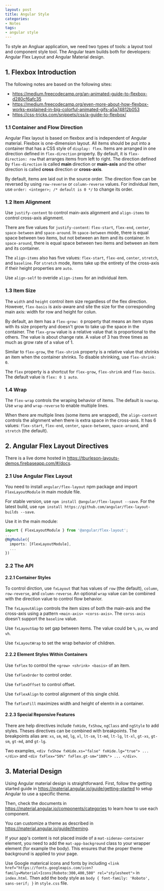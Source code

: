 ```yaml
---
layout: post
title: Angular Style
categories:
- Notes
tags:
- angular style
---
```


To style an Angluar application, we need two types of tools: a layout tool and component style tool. The Angular team builds both for developers: Angular Flex Layout and Angular Material design. 

## 1. Flexbox Introduction

The following notes are based on the following sites: 
* https://medium.freecodecamp.org/an-animated-guide-to-flexbox-d280cf6afc35
* https://medium.freecodecamp.org/even-more-about-how-flexbox-works-explained-in-big-colorful-animated-gifs-a5a74812b053
* https://css-tricks.com/snippets/css/a-guide-to-flexbox/

### 1.1 Container and Flow Direction
Angular Flex layout is based on flexbox and is independent of Angular material. Flexbox is one-dimension layout. All items should be put into a container that has a CSS style of `display: flex`. Items are arranged in one direction defined in `flex-direction` property. By default, it is `flex-direction: row` that arranges items from left to right. The direction defined by `flex-direction` is called **main** direction or **main-axis** and the other direction is called **cross** direction or **cross-axis**. 


By default, items are laid out in the source order. The direction flow can be reversed by using `row-reverse` or `column-reverse` values. For individual item, use `order: <integer>; /* default is 0 */` to change its order. 

### 1.2 Item Alignment
Use `justify-content` to control main-axis alignment and `align-items` to control cross-axis alignment. 

There are five values for `justify-content`: `flex-start`, `flex-end`, `center`, `space-between` and `space-around`.  In `space-between` mode, there is equal space between two items, but not between an item and its container. In `space-around`, there is equal space between two items and between an item and its container. 

The `align-items` also has five values: `flex-start`, `flex-end`, `center`, `stretch`, and `baseline`. For `stretch` mode, items take up the entirety of the cross-axis if their height properties are `auto`. 

Use `align-self` to overide `align-items` for an individual item. 

### 1.3 Item Size
The `width` and `height` control item size regardless of the flex direction. However, `flex-basis` is axis-aware and site the size for the corresponding main axis: width for row and height for colun. 

By default, an item has a `flex-grow: 0` property that means an item styas with its size property and doesn't grow to take up the space in the container. The `flex-grow` value is a relative value that is proportional to the others. The value is about change rate. A value of 3 has three times as much as grow rate of a value of 1. 

Similar to `flex-grow`, the `flex-shrink` property is a relative value that shrinks an item when the container shrinks. To disable shrinking, use `flex-shrink: 0`. 

The `flex` property is a shortcut for `flex-grow`, `flex-shrink` and `flex-basis`. The default value is `flex: 0 1 auto`. 

### 1.4 Wrap 

The `flex-wrap` controls the wraping  behavior of items. The default is `nowrap`. Use `wrap` and `wrap-reverse` to enable multiple lines.  

When there are multiple lines (some items are wrapped), the `align-content` controls the alignment when there is extra space in the cross-axis. It has 6 values: `flex-start`, `flex-end`, `center`, `space-between`, `space-around`, and `stretch` (the default). 

## 2. Angular Flex Layout Directives

There is a live dome hosted in https://tburleson-layouts-demos.firebaseapp.com/#/docs. 

### 2.1 Use Angular Flex Layout

You need to install `angular/flex-layout` npm package and import `FlexLayoutModule` in main module file. 

For stable version, use `npm install @angular/flex-layout --save`. For the latest build, use `npm install https://github.com/angular/flex-layout-builds --save`. 

Use it in the main module: 

```typescript
import { FlexLayoutModule } from '@angular/flex-layout';
...
@NgModule({
  imports: [FlexLayoutModule],
  ...
})
```
### 2.2 The API

#### 2.2.1 Container Styles
To control dirction, use `fxLayout` that has values of `row` (the default), `column`, `row-reverse`, and `column-reverse`. An optional `wrap` value can be combined with the direction value to control flow behavior. 

The `fxLayoutAlign` controls the item sizes of both the main-axis and the cross-axis using a pattern `<main-axis> <corss-axis>`. The `corss-axis` doesn't support the `baseline` value. 

Use `fxLayoutGap` to set gap between items. The value could be `%`, `px`, `vw` and `vh`. 

Use `fxLayoutWrap` to set the wrap behavior of children. 

#### 2.2.2 Element Styles Within Containers
Use `fxFlex` to control the `<grow> <shrink> <basis>` of an item. 

Use `fxFlexOrder` to control order. 

Use `fxFlexOffset` to control offset. 

Use `fxFlexAlign` to control alignment of this single child. 

The `fxFlexFill` maximizes width and height of elemtn in a container. 

#### 2.2.3 Special Reponsive Features
There are help directives include `fxHide`, `fxShow`, `ngClass` and `ngStyle` to add styles. Theses directives can be combined with breakpoints. The breakpoints alias are: `xs`, `sm`, `md`, `lg`, `xl`, `lt-sm`, `lt-md`, `lt-lg`, `lt-xl`, `gt-xs`, `gt-sm`, `gt-md`, and `gt-lg`.  

Two examples, `<div fxShow fxHide.xs="false" fxHide.lg="true"> ... </div>` and `<div fxFlex="50%" fxFlex.gt-sm="100%"> ... </div>`.  
## 3. Material Design
Using Angular material design is straightforward. First, follow the getting started guide in https://material.angular.io/guide/getting-started to setup Angular to use a specific theme. 

Then, check the documents in https://material.angular.io/components/categories to learn how to use each component. 

You can customize a theme as described in https://material.angular.io/guide/theming. 

If your app's content is not placed inside of a `mat-sidenav-container` element, you need to add the `mat-app-background` class to your wrapper element (for example the body). This ensures that the proper theme background is applied to your page.

Use Google materical icons and fonts by including `<link href="https://fonts.googleapis.com/icon?family=Material+Icons|Roboto:300,400,500" rel="stylesheet">` in `index.html`. Then add the body style as `body { font-family: 'Roboto', sans-serif; }` in `style.css` file. 